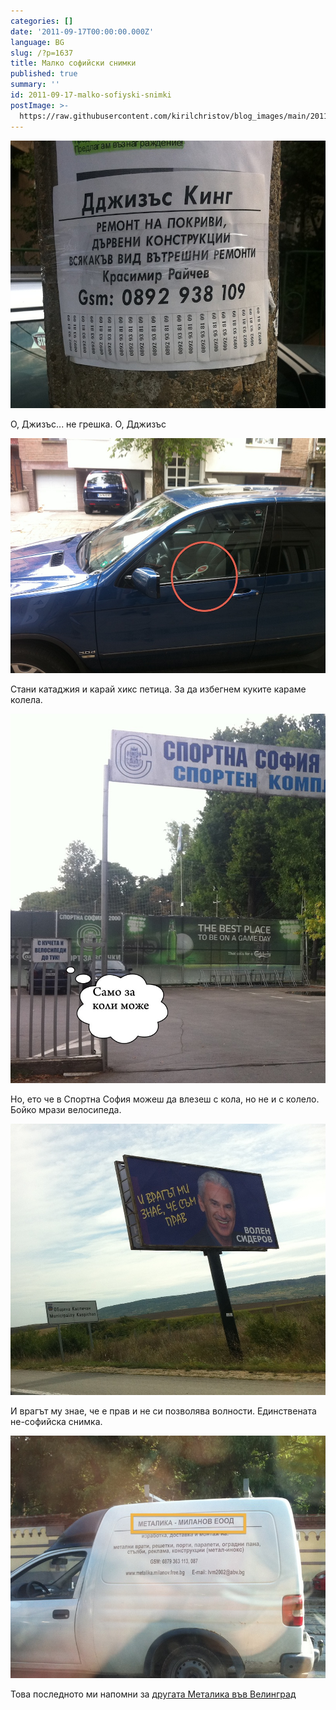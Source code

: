 ```yaml
---
categories: []
date: '2011-09-17T00:00:00.000Z'
language: BG
slug: /?p=1637
title: Малко софийски снимки
published: true
summary: ''
id: 2011-09-17-malko-sofiyski-snimki
postImage: >-
  https://raw.githubusercontent.com/kirilchristov/blog_images/main/2011/09/IMG_1376.jpg
---
```


![](https://raw.githubusercontent.com/kirilchristov/blog_images/main/2011/09/IMG_1376.jpg)

 О, Джизъс... не грешка. О, Дджизъс 

![](https://raw.githubusercontent.com/kirilchristov/blog_images/main/2011/09/kat.jpg)

 Стани катаджия и карай хикс петица. За да избегнем куките караме колела. 

![](https://raw.githubusercontent.com/kirilchristov/blog_images/main/2011/09/sportna-sofia.jpg)

 Но, ето че в Спортна София можеш да влезеш с кола, но не и с колело. Бойко мрази велосипеда. 

![](https://raw.githubusercontent.com/kirilchristov/blog_images/main/2011/09/volen.jpg)

 И врагът му знае, че е прав и не си позволява волности. Единствената не-софийска снимка. 

![](https://raw.githubusercontent.com/kirilchristov/blog_images/main/2011/09/IMG_13751.jpg)

 Това последното ми напомни за [другата Металика във Велинград](http://kiro.bg/?p=137)
